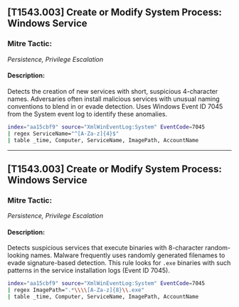 
## [T1543.003] Create or Modify System Process: Windows Service

### Mitre Tactic:

*Persistence, Privilege Escalation*

#### Description:

Detects the creation of new services with short, suspicious 4-character names. Adversaries often install malicious services with unusual naming conventions to blend in or evade detection. Uses Windows Event ID 7045 from the System event log to identify these anomalies.

```bash
index="aa15cbf9" source="XmlWinEventLog:System" EventCode=7045
| regex ServiceName="^[A-Za-z]{4}$"
| table _time, Computer, ServiceName, ImagePath, AccountName
```

---

## [T1543.003] Create or Modify System Process: Windows Service

### Mitre Tactic:

*Persistence, Privilege Escalation*

#### Description:

Detects suspicious services that execute binaries with 8-character random-looking names. Malware frequently uses randomly generated filenames to evade signature-based detection. This rule looks for `.exe` binaries with such patterns in the service installation logs (Event ID 7045).

```bash
index="aa15cbf9" source="XmlWinEventLog:System" EventCode=7045
| regex ImagePath=".*\\\\[A-Za-z]{8}\\.exe"
| table _time, Computer, ServiceName, ImagePath, AccountName
```

